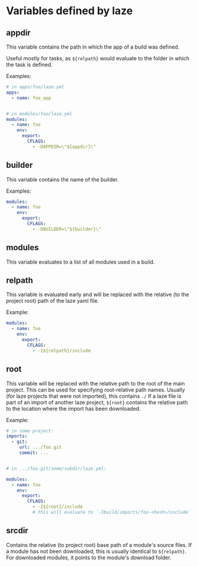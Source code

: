 # Variables defined by laze

## appdir

This variable contains the path in which the app of a build was defined.

Useful mostly for tasks, as `${relpath}` would evaluate to the folder in which
the task is defined.

Examples:

```yaml
# in apps/foo/laze.yml
apps:
  - name: foo_app


# in modules/foo/laze.yml
modules:
  - name: foo
    env:
      export:
        CFLAGS:
          - -DAPPDIR=\"${appdir}\"
```
## builder

This variable contains the name of the builder.

Examples:

```yaml
modules:
  - name: foo
    env:
      export:
        CFLAGS:
          - -DBUILDER=\"${builder}\"
```

## modules

This variable evaluates to a list of all modules used in a build.

## relpath

This variable is evaluated early and will be replaced with the relative (to the
project root) path of the laze yaml file.

Example:

```yaml
modules:
  - name: foo
    env:
      export:
        CFLAGS:
          - -I${relpath}/include
```

## root

This variable will be replaced with the relative path to the root of the main
project. This can be used for specifying root-relative path names.
Usually (for laze projects that were not imported), this contains `./`
If a laze file is part of an import of another laze project, `${root}` contains
the relative path to the location where the import has been downloaded.

Example:

```yaml
# in some project:
imports:
  - git:
     url: .../foo.git
     commit: ...


# in .../foo.git/some/subdir/laze.yml:

modules:
  - name: foo
    env:
      export:
        CFLAGS:
          - -I${root}/include
          # this will evaluate to `-Ibuild/imports/foo-<hash>/include`
```

## srcdir

Contains the relative (to project root) base path of a module's source files.
If a module has not been downloaded, this is usually identical to `${relpath}`.
For downloaded modules, it points to the module's download folder.
